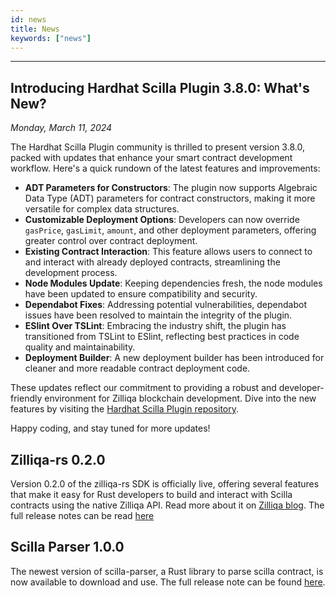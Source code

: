 ```yaml
---
id: news
title: News
keywords: ["news"]
---
```


---

## Introducing Hardhat Scilla Plugin 3.8.0: What's New?
*Monday, March 11, 2024*

The Hardhat Scilla Plugin community is thrilled to present version 3.8.0, packed with updates that enhance your smart contract development workflow. Here's a quick rundown of the latest features and improvements:

- **ADT Parameters for Constructors**: The plugin now supports Algebraic Data Type (ADT) parameters for contract constructors, making it more versatile for complex data structures.
- **Customizable Deployment Options**: Developers can now override `gasPrice`, `gasLimit`, `amount`, and other deployment parameters, offering greater control over contract deployment.
- **Existing Contract Interaction**: This feature allows users to connect to and interact with already deployed contracts, streamlining the development process.
- **Node Modules Update**: Keeping dependencies fresh, the node modules have been updated to ensure compatibility and security.
- **Dependabot Fixes**: Addressing potential vulnerabilities, dependabot issues have been resolved to maintain the integrity of the plugin.
- **ESlint Over TSLint**: Embracing the industry shift, the plugin has transitioned from TSLint to ESlint, reflecting best practices in code quality and maintainability.
- **Deployment Builder**: A new deployment builder has been introduced for cleaner and more readable contract deployment code.

These updates reflect our commitment to providing a robust and developer-friendly environment for Zilliqa blockchain development. Dive into the new features by visiting the [Hardhat Scilla Plugin repository](https://github.com/Zilliqa/hardhat-scilla-plugin).

Happy coding, and stay tuned for more updates!

## Zilliqa-rs 0.2.0

Version 0.2.0 of the zilliqa-rs SDK is officially live, offering several features that make it easy for Rust developers to build and interact with Scilla contracts using the native Zilliqa API. Read more about it on [Zilliqa blog](https://blog.zilliqa.com/zilliqa-launches-rust-sdk/). The full release notes can be read [here](https://github.com/Zilliqa/zilliqa-rs/releases)

## Scilla Parser 1.0.0

The newest version of scilla-parser, a Rust library to parse scilla contract, is now available to download and use. The full release note can be found [here](https://github.com/Zilliqa/rs-scilla-parser/releases/tag/v1.0.0).
